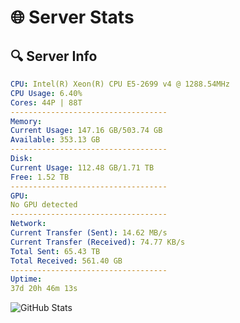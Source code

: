 # 🌐 Server Stats
## 🔍 Server Info
```yaml
CPU: Intel(R) Xeon(R) CPU E5-2699 v4 @ 1288.54MHz
CPU Usage: 6.40%
Cores: 44P | 88T
-----------------------------------
Memory:
Current Usage: 147.16 GB/503.74 GB
Available: 353.13 GB
-----------------------------------
Disk:
Current Usage: 112.48 GB/1.71 TB
Free: 1.52 TB
-----------------------------------
GPU:
No GPU detected
-----------------------------------
Network:
Current Transfer (Sent): 14.62 MB/s
Current Transfer (Received): 74.77 KB/s
Total Sent: 65.43 TB
Total Received: 561.40 GB
-----------------------------------
Uptime:
37d 20h 46m 13s
```
![GitHub Stats](https://img.shields.io/badge/Updated-2025-04-14_18:09:02-blue)
